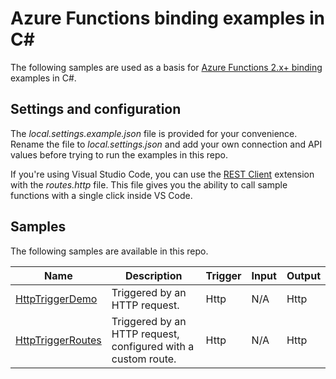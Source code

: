# Azure Functions binding examples in C#

The following samples are used as a basis for [Azure Functions 2.x+ binding](https://docs.microsoft.com/azure/azure-functions/functions-triggers-bindings#supported-bindings) examples in C#.  

## Settings and configuration

The *local.settings.example.json* file is provided for your convenience. Rename the file to *local.settings.json* and add your own connection and API values before trying to run the examples in this repo.

If you're using Visual Studio Code, you can use the [REST Client](https://marketplace.visualstudio.com/items?itemName=humao.rest-client) extension with the *routes.http* file. This file gives you the ability to call sample functions with a single click inside VS Code.

## Samples

The following samples are available in this repo.

| Name | Description  | Trigger | Input | Output |
|------|--------------|---------|-------|--------|
| [HttpTriggerDemo](HttpTriggerDemo.cs) | Triggered by an HTTP request. | Http | N/A | Http |
| [HttpTriggerRoutes](HttpTriggerRoutes.cs) | Triggered by an HTTP request, configured with a custom route. | Http | N/A | Http |
